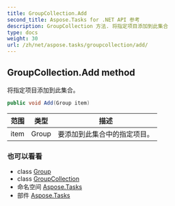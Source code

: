 ```yaml
---
title: GroupCollection.Add
second_title: Aspose.Tasks for .NET API 参考
description: GroupCollection 方法. 将指定项目添加到此集合
type: docs
weight: 30
url: /zh/net/aspose.tasks/groupcollection/add/
---
```

## GroupCollection.Add method

将指定项目添加到此集合。

```csharp
public void Add(Group item)
```

| 范围 | 类型 | 描述 |
| --- | --- | --- |
| item | Group | 要添加到此集合中的指定项目。 |

### 也可以看看

* class [Group](../../group/)
* class [GroupCollection](../)
* 命名空间 [Aspose.Tasks](../../groupcollection/)
* 部件 [Aspose.Tasks](../../../)


